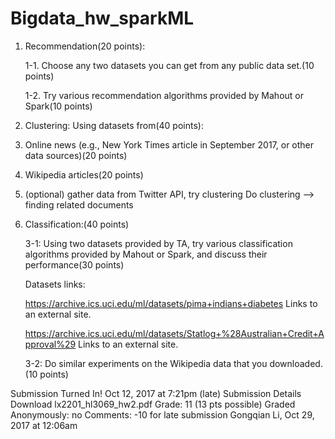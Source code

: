 # Bigdata_hw_sparkML
1. Recommendation(20 points):

   1-1. Choose any two datasets you can get from any public data set.(10 points)

   1-2. Try various recommendation algorithms provided by Mahout or Spark(10 points)

 

2. Clustering: Using datasets from(40 points):

1. Online news (e.g., New York Times article in September 2017, or other data sources)(20 points)

2. Wikipedia articles(20 points)

3. (optional) gather data from Twitter API, try clustering Do clustering —> finding related documents



3. Classification:(40 points)

   3-1: Using two datasets provided by TA, try various classification algorithms provided by Mahout or Spark, and discuss their performance(30 points)

   Datasets links:

   https://archive.ics.uci.edu/ml/datasets/pima+indians+diabetes Links to an 	external site.

   https://archive.ics.uci.edu/ml/datasets/Statlog+%28Australian+Credit+Approval%29 Links to an external site.

   3-2: Do similar experiments on the Wikipedia data that you downloaded.(10 points)

 

 

Submission
 Turned In!
Oct 12, 2017 at 7:21pm (late)
Submission Details
Download lx2201_hl3069_hw2.pdf
Grade: 11 (13 pts possible)
Graded Anonymously: no
Comments:
-10 for late submission
Gongqian Li, Oct 29, 2017 at 12:06am
